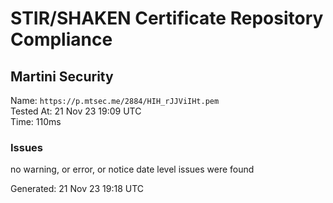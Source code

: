 # STIR/SHAKEN Certificate Repository Compliance

## Martini Security

Name: `https://p.mtsec.me/2884/HIH_rJJViIHt.pem`\
Tested At: 21 Nov 23 19:09 UTC\
Time: 110ms

### Issues

no warning, or error, or notice date level issues were found

Generated: 21 Nov 23 19:18 UTC